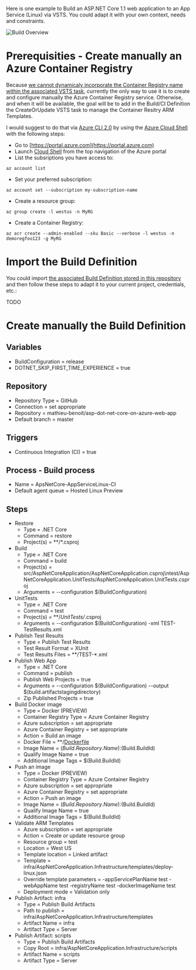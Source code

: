 Here is one example to Build an ASP.NET Core 1.1 web application to an App Service (Linux) via VSTS. You could adapt it with your own context, needs and constraints.

![Build Overview](/docs/imgs/ApsNetCore-AppServiceLinux-CI.PNG)

# Prerequisities - Create manually an Azure Container Registry

Because [we cannot dynamicaly incorporate the Container Registry name within the associated VSTS task](https://blogs.msdn.microsoft.com/devops/2017/06/09/deploying-applications-to-azure-container-service/#comment-90545), currently the only way to use it is to create and configure manually the Azure Container Registry service. Otherwise, and when it will be available, the goal will be to add in the Build/CI Definition the CreateOrUpdate VSTS task to manage the Container Resitry ARM Templates.

I would suggest to do that via [Azure CLI 2.0](https://aka.ms/azcli-docs) by using the [Azure Cloud Shell](https://azure.microsoft.com/en-us/features/cloud-shell/) with the following steps:

- Go to [https://portal.azure.com](https://portal.azure.com)
- Launch [Cloud Shell](https://docs.microsoft.com/en-us/azure/cloud-shell/quickstart) from the top navigation of the Azure portal
- List the subsriptions you have access to:
```
az account list
```
- Set your preferred subscription:
```
az account set --subscription my-subscription-name
```
- Create a resource group:
```
az group create -l westus -n MyRG
```
- Create a Container Registry:
```
az acr create --admin-enabled --sku Basic --verbose -l westus -n demoregfoo123 -g MyRG 
```

# Import the Build Definition

You could import [the associated Build Definition stored in this repository](/vsts/ApsNetCore-AppServiceLinuxs-CI.json) and then follow these steps to adapt it to your current project, credentials, etc.:

TODO

# Create manually the Build Definition

## Variables
- BuildConfiguration = release
- DOTNET_SKIP_FIRST_TIME_EXPERIENCE = true

## Repository
- Repository Type = GitHub
- Connection = set appropriate
- Repository = mathieu-benoit/asp-dot-net-core-on-azure-web-app
- Default branch = master

## Triggers
- Continuous Integration (CI) = true

## Process - Build process
- Name = ApsNetCore-AppServiceLinux-CI
- Default agent queue = Hosted Linux Preview

## Steps 
- Restore
  - Type = .NET Core
  - Command = restore
  - Project(s) = **/*.csproj
- Build
  - Type = .NET Core
  - Command = build
  - Project(s) = src/AspNetCoreApplication/AspNetCoreApplication.csproj\ntest/AspNetCoreApplication.UnitTests/AspNetCoreApplication.UnitTests.csproj
  - Arguments = --configuration $(BuildConfiguration)
- UnitTests
  - Type = .NET Core
  - Command = test
  - Project(s) = **/*UnitTests/*.csproj
  - Arguments = --configuration $(BuildConfiguration) -xml TEST-TestResults.xml
- Publish Test Results
  - Type = Publish Test Results
  - Test Result Format = XUnit
  - Test Results Files = **/TEST-*.xml
- Publish Web App
  - Type = .NET Core
  - Command = publish
  - Publish Web Projects = true
  - Arguments = --configuration $(BuildConfiguration) --output $(build.artifactstagingdirectory)
  - Zip Published Projects = true
- Build Docker image
  - Type = Docker (PREVIEW)
  - Container Registry Type = Azure Container Registry
  - Azure subscription = set appropriate
  - Azure Container Registry = set appropriate
  - Action = Build an image
  - Docker File = **/[Dockerfile](../../src/AspNetCoreApplication/Dockerfile)
  - Image Name = $(Build.Repository.Name):$(Build.BuildId)
  - Qualify Image Name = true
  - Additional Image Tags = $(Build.BuildId)
- Push an image
  - Type = Docker (PREVIEW)
  - Container Registry Type = Azure Container Registry
  - Azure subscription = set appropriate
  - Azure Container Registry = set appropriate
  - Action = Push an image
  - Image Name = $(Build.Repository.Name):$(Build.BuildId)
  - Qualify Image Name = true
  - Additional Image Tags = $(Build.BuildId)
- Validate ARM Templates
  - Azure subscription = set appropriate
  - Action = Create or update resource group
  - Resource group = test
  - Location = West US
  - Template location = Linked artifact
  - Template = infra/AspNetCoreApplication.Infrastructure/templates/deploy-linux.json
  - Override template parameters = -appServicePlanName test -webAppName test -registryName test -dockerImageName test
  - Deployment mode = Validation only
- Publish Artifact: infra
  - Type = Publish Build Artifacts
  - Path to publish = infra/AspNetCoreApplication.Infrastructure/templates
  - Artifact Name = infra
  - Artifact Type = Server
- Publish Artifact: scripts
  - Type = Publish Build Artifacts
  - Copy Root = infra/AspNetCoreApplication.Infrastructure/scripts
  - Artifact Name = scripts
  - Artifact Type = Server